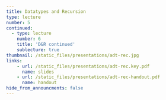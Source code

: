 ```yaml
---
title: Datatypes and Recursion
type: lecture
number: 5
continued:
  - type: lecture
    number: 6
    title: 'D&R continued'
    sublecture: true
thumbnail: /static_files/presentations/adt-rec.jpg
links:
    - url: /static_files/presentations/adt-rec.key.pdf
      name: slides
    - url: /static_files/presentations/adt-rec-handout.pdf
      name: handout
hide_from_announcments: false
---
```

